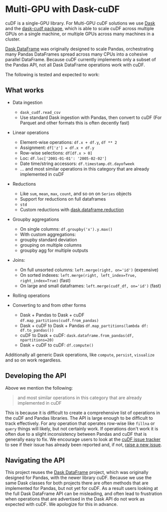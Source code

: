 # Multi-GPU with Dask-cuDF

cuDF is a single-GPU library. For Multi-GPU cuDF solutions we use
[Dask](https://dask.org/) and the [dask-cudf
package](https://github.com/rapidsai/cudf/tree/main/python/dask_cudf),
which is able to scale cuDF across multiple GPUs on a single machine,
or multiple GPUs across many machines in a cluster.

[Dask DataFrame](http://docs.dask.org/en/latest/dataframe.html) was
originally designed to scale Pandas, orchestrating many Pandas
DataFrames spread across many CPUs into a cohesive parallel DataFrame.
Because cuDF currently implements only a subset of the Pandas API, not
all Dask DataFrame operations work with cuDF.

The following is tested and expected to work:

## What works

- Data ingestion

  - `dask_cudf.read_csv`
  - Use standard Dask ingestion with Pandas, then convert to cuDF (For
    Parquet and other formats this is often decently fast)

- Linear operations

  - Element-wise operations: `df.x + df.y`, `df ** 2`
  - Assignment: `df['z'] = df.x + df.y`
  - Row-wise selections: `df[df.x > 0]`
  - Loc: `df.loc['2001-01-01': '2005-02-02']`
  - Date time/string accessors: `df.timestamp.dt.dayofweek`
  - ... and most similar operations in this category that are already
    implemented in cuDF

- Reductions

  - Like `sum`, `mean`, `max`, `count`, and so on on
    `Series` objects
  - Support for reductions on full dataframes
  - `std`
  - Custom reductions with
    [dask.dataframe.reduction](https://docs.dask.org/en/latest/generated/dask.dataframe.Series.reduction.html)

- Groupby aggregations

  - On single columns: `df.groupby('x').y.max()`
  - With custom aggregations:
  - groupby standard deviation
  - grouping on multiple columns
  - groupby agg for multiple outputs

- Joins:

  - On full unsorted columns: `left.merge(right, on='id')`
    (expensive)
  - On sorted indexes:
    `left.merge(right, left_index=True, right_index=True)` (fast)
  - On large and small dataframes: `left.merge(cudf_df, on='id')`
    (fast)

- Rolling operations

- Converting to and from other forms

  - Dask + Pandas to Dask + cuDF
    `df.map_partitions(cudf.from_pandas)`
  - Dask + cuDF to Dask + Pandas
    `df.map_partitions(lambda df: df.to_pandas())`
  - cuDF to Dask + cuDF:
    `dask.dataframe.from_pandas(df, npartitions=20)`
  - Dask + cuDF to cuDF: `df.compute()`

Additionally all generic Dask operations, like `compute`, `persist`,
`visualize` and so on work regardless.

## Developing the API

Above we mention the following:

> and most similar operations in this category that are already
> implemented in cuDF

This is because it is difficult to create a comprehensive list of
operations in the cuDF and Pandas libraries. The API is large enough to
be difficult to track effectively. For any operation that operates
row-wise like `fillna` or `query` things will likely, but not
certainly work. If operations don't work it is often due to a slight
inconsistency between Pandas and cuDF that is generally easy to fix. We
encourage users to look at the [cuDF issue
tracker](https://github.com/rapidsai/cudf/issues) to see if their
issue has already been reported and, if not, [raise a new
issue](https://github.com/rapidsai/cudf/issues/new).

## Navigating the API

This project reuses the [Dask
DataFrame](https://docs.dask.org/en/latest/dataframe.html) project,
which was originally designed for Pandas, with the newer library cuDF.
Because we use the same Dask classes for both projects there are often
methods that are implemented for Pandas, but not yet for cuDF. As a
result users looking at the full Dask DataFrame API can be misleading,
and often lead to frustration when operations that are advertised in the
Dask API do not work as expected with cuDF. We apologize for this in
advance.
